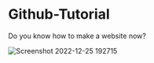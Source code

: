 # Github-Tutorial

Do you know how to make a website now?


![Screenshot 2022-12-25 192715](https://user-images.githubusercontent.com/122270718/212463458-da116722-c236-4cb4-b20b-c9c49460ab0e.jpg)
